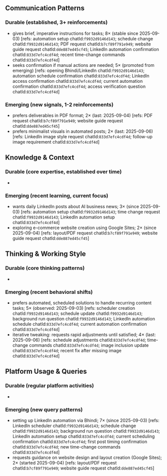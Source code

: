 ## Communication Patterns
### Durable (established, 3+ reinforcements)
- gives brief, imperative instructions for tasks; 8× (stable since 2025-09-03) [refs: automation setup chatId:`f9932d9146d143`; schedule change chatId:`f9932d9146d143`; PDF request chatId:`b7cf89f791e949`; website guide request chatId:`dde887ed45cf45`; LinkedIn automation confirmation chatId:`833d7efc4cdf4d`; recent time-change commands chatId:`833d7efc4cdf4d`]
- seeks confirmation if manual actions are needed; 5× (promoted from emerging) [refs: opening Bhindi/LinkedIn chatId:`f9932d9146d143`; automation schedule confirmation chatId:`833d7efc4cdf4d`; LinkedIn access confirmation chatId:`833d7efc4cdf4d`; current automation confirmation chatId:`833d7efc4cdf4d`; access verification question chatId:`833d7efc4cdf4d`]

### Emerging (new signals, 1-2 reinforcements)
- prefers deliverables in PDF format; 2× (last: 2025-09-04) [refs: PDF request chatId:`b7cf89f791e949`; website guide request chatId:`dde887ed45cf45`]
- prefers minimalist visuals in automated posts; 2× (last: 2025-09-06) [refs: LinkedIn image style request chatId:`833d7efc4cdf4d`; follow-up image requirement chatId:`833d7efc4cdf4d`]

## Knowledge & Context
### Durable (core expertise, established over time)
- 

### Emerging (recent learning, current focus)
- wants daily LinkedIn posts about AI business news; 3× (since 2025-09-03) [refs: automation setup chatId:`f9932d9146d143`; time change request chatId:`f9932d9146d143`; LinkedIn automation setup chatId:`833d7efc4cdf4d`]
- exploring e-commerce website creation using Google Sites; 2× (since 2025-09-04) [refs: layout/PDF request chatId:`b7cf89f791e949`; website guide request chatId:`dde887ed45cf45`]

## Thinking & Working Style
### Durable (core thinking patterns)
- 

### Emerging (recent behavioral shifts)
- prefers automated, scheduled solutions to handle recurring content tasks; 5× (observed: 2025-09-03) [refs: scheduler creation chatId:`f9932d9146d143`; schedule update chatId:`f9932d9146d143`; background run question chatId:`f9932d9146d143`; LinkedIn automation schedule chatId:`833d7efc4cdf4d`; current automation confirmation chatId:`833d7efc4cdf4d`]
- iterative tweaking: requests rapid adjustments until satisfied; 4× (last: 2025-09-06) [refs: schedule adjustments chatId:`833d7efc4cdf4d`; time-change commands chatId:`833d7efc4cdf4d`; image inclusion update chatId:`833d7efc4cdf4d`; recent fix after missing image chatId:`833d7efc4cdf4d`]

## Platform Usage & Queries
### Durable (regular platform activities)
- 

### Emerging (new query patterns)
- setting up LinkedIn automation via Bhindi; 7× (since 2025-09-03) [refs: LinkedIn scheduler chatId:`f9932d9146d143`; schedule change chatId:`f9932d9146d143`; background run question chatId:`f9932d9146d143`; LinkedIn automation setup chatId:`833d7efc4cdf4d`; current scheduling confirmation chatId:`833d7efc4cdf4d`; first post timing confirmation chatId:`833d7efc4cdf4d`; new time-change commands chatId:`833d7efc4cdf4d`]
- requests guidance on website design and layout creation (Google Sites); 2× (started 2025-09-04) [refs: layout/PDF request chatId:`b7cf89f791e949`; website guide request chatId:`dde887ed45cf45`]